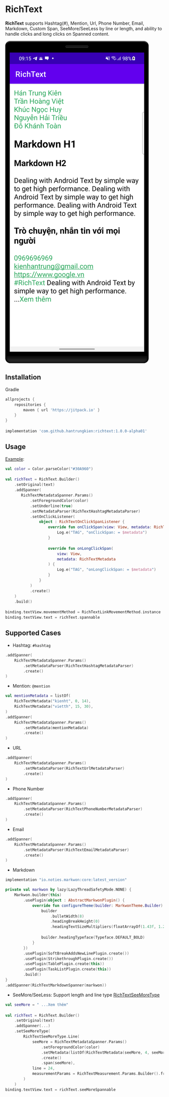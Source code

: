 # RichText

**RichText** supports Hashtag(#), Mention, Url, Phone Number, Email, Markdown, Custom Span,
SeeMore/SeeLess by line or length, and ability to handle clicks and long clicks on Spanned content.

![](rich-text-screenshot.png)

## Installation

Gradle

```gradle
allprojects {
    repositories {
        maven { url 'https://jitpack.io' }
    }
}

implementation 'com.github.hantrungkien:richtext:1.0.0-alpha01'
```

## Usage

[Example](/app/src/main/java/com/kienht/richtext/example/MainActivity.kt):

```kotlin
val color = Color.parseColor("#30A960")

val richText = RichText.Builder()
    .setOriginal(text)
    .addSpanner(
       RichTextMetadataSpanner.Params()
           .setForegroundColor(color)
           .setUnderline(true)
           .setMetadataParser(RichTextHashtagMetadataParser)
           .setOnClickListener(
               object : RichTextOnClickSpanListener {
                   override fun onClickSpan(view: View, metadata: RichTextMetadata) {
                       Log.e("TAG", "onClickSpan: = $metadata")
                   }

                   override fun onLongClickSpan(
                       view: View,
                       metadata: RichTextMetadata
                   ) {
                       Log.e("TAG", "onLongClickSpan: = $metadata")
                   }
               }
           )
           .create()
    )
    .build()

binding.textView.movementMethod = RichTextLinkMovementMethod.instance
binding.textView.text = richText.spannable
```

## Supported Cases
- Hashtag: `#hashtag`
```kotlin
.addSpanner(
    RichTextMetadataSpanner.Params()
        .setMetadataParser(RichTextHashtagMetadataParser)
        .create()
)
```
- Mention: `@mention`
```kotlin
val mentionMetadata = listOf(
    RichTextMetadata("kienht", 0, 14),
    RichTextMetadata("vietth", 15, 30),
)
.addSpanner(
    RichTextMetadataSpanner.Params()
        .setMetadata(mentionMetadata)
        .create()
)
```
- URL
```kotlin
.addSpanner(
    RichTextMetadataSpanner.Params()
        .setMetadataParser(RichTextUrlMetadataParser)
        .create()
)
```
- Phone Number
```kotlin
.addSpanner(
    RichTextMetadataSpanner.Params()
        .setMetadataParser(RichTextPhoneNumberMetadataParser)
        .create()
)
```
- Email
```kotlin
.addSpanner(
    RichTextMetadataSpanner.Params()
        .setMetadataParser(RichTextEmailMetadataParser)
        .create()
)
```
- Markdown

```gradle
implementation "io.noties.markwon:core:latest_version"
```

```kotlin
private val markwon by lazy(LazyThreadSafetyMode.NONE) {
    Markwon.builder(this)
        .usePlugin(object : AbstractMarkwonPlugin() {
            override fun configureTheme(builder: MarkwonTheme.Builder) {
                builder
                    .bulletWidth(8)
                    .headingBreakHeight(0)
                    .headingTextSizeMultipliers(floatArrayOf(1.43f, 1.21f, 1f, 1f, 1f, 1f))

                builder.headingTypeface(Typeface.DEFAULT_BOLD)
            }
        })
        .usePlugin(SoftBreakAddsNewLinePlugin.create())
        .usePlugin(StrikethroughPlugin.create())
        .usePlugin(TablePlugin.create(this))
        .usePlugin(TaskListPlugin.create(this))
        .build()
}
.addSpanner(RichTextMarkdownSpanner(markwon))
```

- SeeMore/SeeLess: Support length and line
  type  [RichTextSeeMoreType](/richtext/src/main/java/com/kienht/richtext/spanner/seemore/RichTextSeeMoreType.kt)
```kotlin
val seeMore = " ...Xem thêm"

val richText = RichText.Builder()
    .setOriginal(text)
    .addSpanner(...)
    .setSeeMoreType(
        RichTextSeeMoreType.Line(
            seeMore = RichTextMetadataSpanner.Params()
                .setForegroundColor(color)
                .setMetadata(listOf(RichTextMetadata(seeMore, 4, seeMore.length)))
                .create()
                .span(seeMore),
            line = 24,
            measurementParams = RichTextMeasurement.Params.Builder().from(binding.text).build()
        )
    )
binding.textView.text = richText.seeMoreSpannable
```